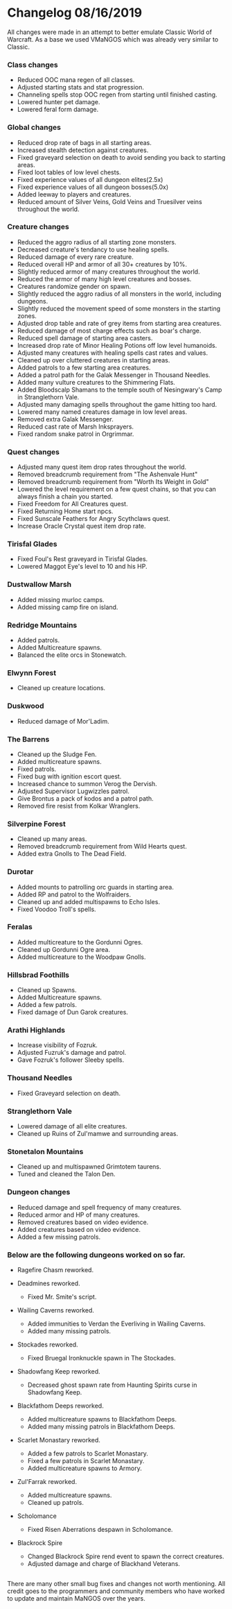 # Changelog 08/16/2019

All changes were made in an attempt to better emulate Classic World of Warcraft.
As a base we used VMaNGOS which was already very similar to Classic.

### Class changes

* Reduced OOC mana regen of all classes.
* Adjusted starting stats and stat progression.
* Channeling spells stop OOC regen from starting until finished casting.
* Lowered hunter pet damage.
* Lowered feral form damage.

### Global changes

* Reduced drop rate of bags in all starting areas.
* Increased stealth detection against creatures.
* Fixed graveyard selection on death to avoid sending you back to starting areas.
* Fixed loot tables of low level chests.
* Fixed experience values of all dungeon elites(2.5x)
* Fixed experience values of all dungeon bosses(5.0x)
* Added leeway to players and creatures.
* Reduced amount of Silver Veins, Gold Veins and Truesilver veins throughout the world.

### Creature changes

* Reduced the aggro radius of all starting zone monsters.
* Decreased creature's tendancy to use healing spells.
* Reduced damage of every rare creature.
* Reduced overall HP and armor of all 30+ creatures by 10%.
* Slightly reduced armor of many creatures throughout the world.
* Reduced the armor of many high level creatures and bosses.
* Creatures randomize gender on spawn.
* Slightly reduced the aggro radius of all monsters in the world, including dungeons.
* Slightly reduced the movement speed of some monsters in the starting zones.
* Adjusted drop table and rate of grey items from starting area creatures.
* Reduced damage of most charge effects such as boar's charge.
* Reduced spell damage of starting area casters.
* Increased drop rate of Minor Healing Potions off low level humanoids.
* Adjusted many creatures with healing spells cast rates and values.
* Cleaned up over cluttered creatures in starting areas.
* Added patrols to a few starting area creatures.
* Added a patrol path for the Galak Messenger in Thousand Needles.
* Added many vulture creatures to the Shimmering Flats.
* Added Bloodscalp Shamans to the temple south of Nesingwary's Camp in Stranglethorn Vale.
* Adjusted many damaging spells throughout the game hitting too hard.
* Lowered many named creatures damage in low level areas.
* Removed extra Galak Messenger.
* Reduced cast rate of Marsh Inksprayers.
* Fixed random snake patrol in Orgrimmar.

### Quest changes

* Adjusted many quest item drop rates throughout the world.
* Removed breadcrumb requirement from "The Ashenvale Hunt"
* Removed breadcrumb requirement from "Worth Its Weight in Gold"
* Lowered the level requirement on a few quest chains, so that you can always finish a chain you started.
* Fixed Freedom for All Creatures quest.
* Fixed Returning Home start npcs.
* Fixed Sunscale Feathers for Angry Scythclaws quest.
* Increase Oracle Crystal quest item drop rate.

### Tirisfal Glades

* Fixed Foul's Rest graveyard in Tirisfal Glades.
* Lowered Maggot Eye's level to 10 and his HP.

### Dustwallow Marsh

* Added missing murloc camps.
* Added missing camp fire on island.

### Redridge Mountains

* Added patrols.
* Added Multicreature spawns.
* Balanced the elite orcs in Stonewatch.

### Elwynn Forest

* Cleaned up creature locations.

### Duskwood

* Reduced damage of Mor'Ladim.

### The Barrens

* Cleaned up the Sludge Fen.
* Added multicreature spawns.
* Fixed patrols.
* Fixed bug with ignition escort quest.
* Increased chance to summon Verog the Dervish.
* Adjusted Supervisor Lugwizzles patrol.
* Give Brontus a pack of kodos and a patrol path.
* Removed fire resist from Kolkar Wranglers.

### Silverpine Forest

* Cleaned up many areas.
* Removed breadcrumb requirement from Wild Hearts quest.
* Added extra Gnolls to The Dead Field.

### Durotar

* Added mounts to patrolling orc guards in starting area.
* Added RP and patrol to the Wolfraiders.
* Cleaned up and added multispawns to Echo Isles.
* Fixed Voodoo Troll's spells.

### Feralas

* Added multicreature to the Gordunni Ogres.
* Cleaned up Gordunni Ogre area.
* Added multicreature to the Woodpaw Gnolls.

### Hillsbrad Foothills

* Cleaned up Spawns.
* Added Multicreature spawns.
* Added a few patrols.
* Fixed damage of Dun Garok creatures.

### Arathi Highlands

* Increase visibility of Fozruk.
* Adjusted Fuzruk's damage and patrol.
* Gave Fozruk's follower Sleeby spells.

### Thousand Needles

* Fixed Graveyard selection on death.

### Stranglethorn Vale

* Lowered damage of all elite creatures.
* Cleaned up Ruins of Zul'mamwe and surrounding areas.

### Stonetalon Mountains

* Cleaned up and multispawned Grimtotem taurens.
* Tuned and cleaned the Talon Den.

### Dungeon changes

* Reduced damage and spell frequency of many creatures.
* Reduced armor and HP of many creatures.
* Removed creatures based on video evidence.
* Added creatures based on video evidence.
* Added a few missing patrols.


### Below are the following dungeons worked on so far.

* Ragefire Chasm reworked.
* Deadmines reworked.
	* Fixed Mr. Smite's script.

* Wailing Caverns reworked.
	* Added immunities to Verdan the Everliving in Wailing Caverns.
	* Added many missing patrols.

* Stockades reworked.
	* Fixed Bruegal Ironknuckle spawn in The Stockades.

* Shadowfang Keep reworked.
	* Decreased ghost spawn rate from Haunting Spirits curse in Shadowfang Keep.

* Blackfathom Deeps reworked.
	* Added multicreature spawns to Blackfathom Deeps.
	* Added many missing patrols in Blackfathom Deeps.

* Scarlet Monastary reworked.
	* Added a few patrols to Scarlet Monastary.
	* Fixed a few patrols in Scarlet Monastary.
	* Added multicreature spawns to Armory.
	
* Zul'Farrak reworked.
	* Added multicreature spawns.
	* Cleaned up patrols.

* Scholomance
	* Fixed Risen Aberrations despawn in Scholomance.

* Blackrock Spire
	* Changed Blackrock Spire rend event to spawn the correct creatures.
	* Adjusted damage and charge of Blackhand Veterans.
##

There are many other small bug fixes and changes not worth mentioning.
All credit goes to the programmers and community members who have worked to update and maintain MaNGOS over the years.

